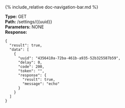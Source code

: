 {% include_relative doc-navigation-bar.md %}

**Type:** GET<br>
**Path:** /settings/{{uuid}}<br>
**Parameters:** NONE<br>
**Response:**<br>
```shell
{
  "result": true,
  "data": [
    {
      "uuid": "4356410a-72ba-461b-a935-52b325587b59",
      "delay": 0,
      "code": 200,
      "token": "",
      "response": {
        "result": true,
        "message": "echo"
      }
    }
  ]
}
```